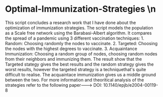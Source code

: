 # Optimal-Immunization-Strategies \n
This script concludes a research work that I have done about the optimization of immunization strategies.
The script models the population as a Scale free network using the Barabasi-Albert algorithm.
It compares the spread of a pandemic using 3 different vaccination techniques:
	1. Random: Choosing randomly the nodes to vaccinate.
	2. Targeted: Choosing the nodes with the highest degrees to vaccinate.
	3. Acquaintance Immunization: Choosing a random group of nodes, choosing random nodes from their neighbors and immunizing them.
The result show that the Targeted stategy gives the best results and the random strategy gives the worst results, however the targeted strategy is a techniquethat's quite difficult to realise. The acquaintace immunization gives us a middle ground between the two.
For more information and theoritical analysis of the strategies refer to the following paper---> DOI: 10.1140/epjb/e2004-00119-8




